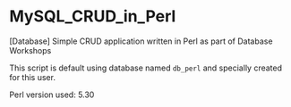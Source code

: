 # MySQL_CRUD_in_Perl
 [Database] Simple CRUD application written in Perl as part of Database Workshops  
   
   This script is default using database named `db_perl` and specially created for this user.  
   
   Perl version used: 5.30
